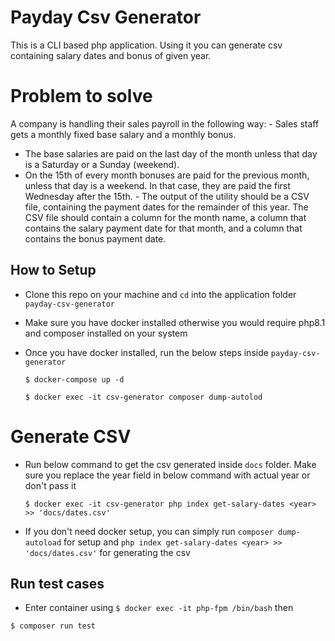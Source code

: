# Payday Csv Generator
This is a CLI based php application. Using it you can generate csv containing salary dates and bonus of given year.

# Problem to solve

A company is handling their sales payroll in the following way: - Sales staff gets a monthly fixed base salary and a monthly bonus. 
- The base salaries are paid on the last day of the month unless that day is a  Saturday or a Sunday (weekend). 
- On the 15th of every month bonuses are paid for the previous month, unless that day is a weekend. In that case, they are paid the first Wednesday after the 15th. - The output of the utility should be a CSV file, containing the payment dates for the remainder of this year. The CSV file should contain a column for the month name, a column that contains the salary payment date for that month, and a column that contains the bonus payment date. 


## How to Setup
- Clone this repo on your machine and `cd` into the application folder `payday-csv-generator`
- Make sure you have docker installed otherwise you would require php8.1 and composer installed on your system
- Once you have docker installed, run the below steps inside `payday-csv-generator`

    `$ docker-compose up -d`

    `$ docker exec -it csv-generator composer dump-autolod`

# Generate CSV
- Run below command to get the csv generated inside `docs` folder. Make sure you replace the year field in below command with actual year or don't pass it

    `$ docker exec -it csv-generator php index get-salary-dates <year> >> 'docs/dates.csv'`
    
- If you don't need docker setup, you can simply run `composer dump-autoload` for setup and `php index get-salary-dates <year> >> 'docs/dates.csv'` for generating the csv

## Run test cases

- Enter container using `$ docker exec -it php-fpm /bin/bash` then

`$ composer run test`
